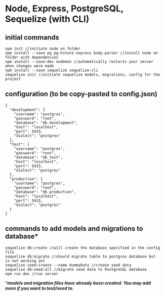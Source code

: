 # Node, Express, PostgreSQL, Sequelize (with CLI)

## initial commands

```
npm init //initiate node on folder
npm install --save pg pg-hstore express body-parser //install node on folder with dependencies 
npm install --save-dev nodemon //automatically restarts your server when changes were made
npm install --save sequelize sequelize-cli
sequelize init //initiate sequelize models, migrations, config for the project
```

## configuration (to be copy-pasted to config.json)
```
{
  "development": {
    "username": "postgres",
    "password": "root",
    "database": "db_development",
    "host": "localhost",
    "port": 5433,
    "dialect": "postgres"
  },
  "test": {
    "username": "postgres",
    "password": "root",
    "database": "db_test",
    "host": "localhost",
    "port": 5433,
    "dialect": "postgres"
  },
  "production": {
    "username": "postgres",
    "password": "root",
    "database": "db_production",
    "host": "localhost",
    "port": 5433,
    "dialect": "postgres"
  }
}
```
## commands to add models and migrations to database*
```
sequelize db:create //will create the database specified in the config file
sequelize db:migrate //should migrate table to postgres database but is not working yet 
sequelize seed:create --name dummyData //create seed data 
sequelize db:seed:all //migrate seed data to PostgreSQL database
npm run dev //run server
```

****models and migration files have already been created. You may add more if you want to test/need to.***
